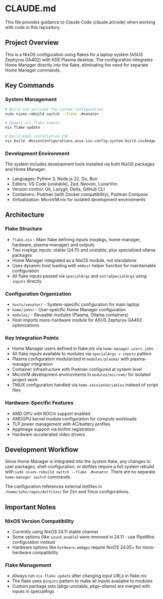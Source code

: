 # CLAUDE.md

This file provides guidance to Claude Code (claude.ai/code) when working with code in this repository.

## Project Overview

This is a NixOS configuration using flakes for a laptop system (ASUS Zephyrus GA402) with KDE Plasma desktop. The configuration integrates Home Manager directly into the flake, eliminating the need for separate Home Manager commands.

## Key Commands

### System Management
```bash
# Build and activate the system configuration
sudo nixos-rebuild switch --flake .#venator

# Update all flake inputs
nix flake update

# Build ASUS installation ISO
nix build .#nixosConfigurations.asus-iso.config.system.build.isoImage
```

### Development Environment
The system includes development tools installed via both NixOS packages and Home Manager:
- Languages: Python 3, Node.js 22, Go, Bun
- Editors: VS Code (unstable), Zed, Neovim, LunarVim
- Version control: Git, Lazygit, Delta, GitHub CLI
- Containers: Podman (with Docker compatibility), Podman Compose
- Virtualization: MicroVM.nix for isolated development environments

## Architecture

### Flake Structure
- `flake.nix` - Main flake defining inputs (nixpkgs, home-manager, hardware, plasma-manager) and outputs
- Two nixpkgs inputs: stable (24.11) and unstable, plus specialized ollama packages
- Home Manager integrated as a NixOS module, not standalone
- Uses dynamic host loading with `mkHost` helper function for maintainable configuration
- All flake inputs passed via `specialArgs` and `extraSpecialArgs` using `inputs` directly

### Configuration Organization
- `hosts/venator/` - System-specific configuration for main laptop
- `home/john/` - User-specific Home Manager configuration  
- `modules/` - Reusable modules (Plasma, Ollama containers)
- Host imports nixos-hardware module for ASUS Zephyrus GA402 optimizations

### Key Integration Points
- Home Manager users defined in flake.nix via `home-manager.users.john`
- All flake inputs available to modules via `specialArgs = inputs` pattern
- Plasma configuration modularized in `modules/plasma/` with plasma-manager integration
- Container infrastructure with Podman configured at system level
- MicroVM development environments in `modules/microvm/` for isolated project work
- TMUX configuration handled via `home.sessionVariables` instead of script files

### Hardware-Specific Features
- AMD GPU with ROCm support enabled
- AMDGPU kernel module configuration for compute workloads
- TLP power management with AC/battery profiles
- AppImage support via binfmt registration
- Hardware-accelerated video drivers

## Development Workflow

Since Home Manager is integrated into the system flake, any changes to user packages, shell configuration, or dotfiles require a full system rebuild with `sudo nixos-rebuild switch --flake .#venator`. There are no separate `home-manager switch` commands.

The configuration references external dotfiles in `/home/john/repos/dotfiles/` for Zsh and Tmux configurations.

## Important Notes

### NixOS Version Compatibility
- Currently using NixOS 24.11 stable channel
- Some options (like `sound.enable`) were removed in 24.11 - use PipeWire configuration instead
- Hardware options like `hardware.amdgpu` require NixOS 24.05+ for nixos-hardware compatibility

### Flake Management
- Always run `nix flake update` after changing input URLs in flake.nix
- The flake uses `@inputs` pattern to make all inputs available to modules
- Custom package sets (pkgs-unstable, pkgs-ollama) are merged with inputs in specialArgs